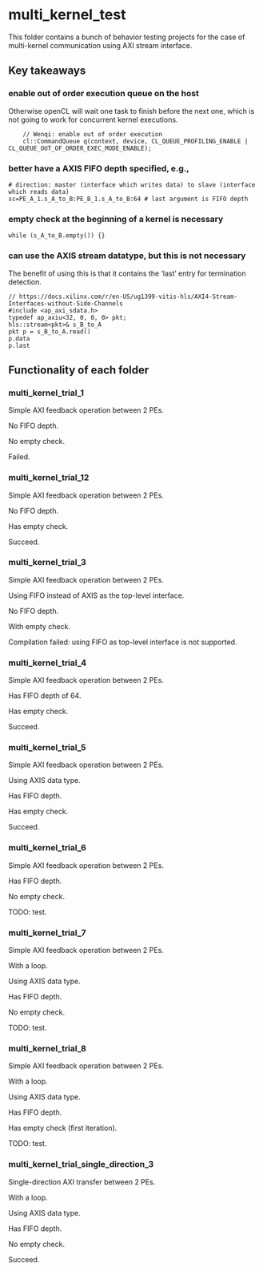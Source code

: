 # multi_kernel_test

This folder contains a bunch of behavior testing projects for the case of multi-kernel communication using AXI stream interface. 

## Key takeaways

### enable out of order execution queue on the host

Otherwise openCL will wait one task to finish before the next one, which is not going to work for concurrent kernel executions. 

```
    // Wenqi: enable out of order execution
    cl::CommandQueue q(context, device, CL_QUEUE_PROFILING_ENABLE | CL_QUEUE_OUT_OF_ORDER_EXEC_MODE_ENABLE);
```


### better have a AXIS FIFO depth specified, e.g.,

```
# direction: master (interface which writes data) to slave (interface which reads data)
sc=PE_A_1.s_A_to_B:PE_B_1.s_A_to_B:64 # last argument is FIFO depth 
```

### empty check at the beginning of a kernel is necessary

```
while (s_A_to_B.empty()) {}
```

### can use the AXIS stream datatype, but this is not necessary

The benefit of using this is that it contains the ‘last’ entry for termination detection.

```
// https://docs.xilinx.com/r/en-US/ug1399-vitis-hls/AXI4-Stream-Interfaces-without-Side-Channels
#include <ap_axi_sdata.h>
typedef ap_axiu<32, 0, 0, 0> pkt;
hls::stream<pkt>& s_B_to_A
pkt p = s_B_to_A.read()
p.data
p.last
```

## Functionality of each folder

### multi_kernel_trial_1 

Simple AXI feedback operation between 2 PEs. 

No FIFO depth. 

No empty check.

Failed. 


### multi_kernel_trial_12

Simple AXI feedback operation between 2 PEs. 

No FIFO depth. 

Has empty check.

Succeed. 


### multi_kernel_trial_3

Simple AXI feedback operation between 2 PEs. 

Using FIFO instead of AXIS as the top-level interface.

No FIFO depth. 

With empty check.

Compilation failed: using FIFO as top-level interface is not supported. 


### multi_kernel_trial_4

Simple AXI feedback operation between 2 PEs. 

Has FIFO depth of 64. 

Has empty check.

Succeed. 

### multi_kernel_trial_5

Simple AXI feedback operation between 2 PEs. 

Using AXIS data type.

Has FIFO depth. 

Has empty check.

Succeed. 

### multi_kernel_trial_6

Simple AXI feedback operation between 2 PEs. 

Has FIFO depth. 

No empty check.

TODO: test. 


### multi_kernel_trial_7

Simple AXI feedback operation between 2 PEs. 

With a loop.

Using AXIS data type.

Has FIFO depth. 

No empty check.

TODO: test. 

### multi_kernel_trial_8

Simple AXI feedback operation between 2 PEs. 

With a loop.

Using AXIS data type.

Has FIFO depth. 

Has empty check (first iteration).

TODO: test. 

### multi_kernel_trial_single_direction_3

Single-direction AXI transfer between 2 PEs. 

With a loop.

Using AXIS data type.

Has FIFO depth. 

No empty check.

Succeed. 